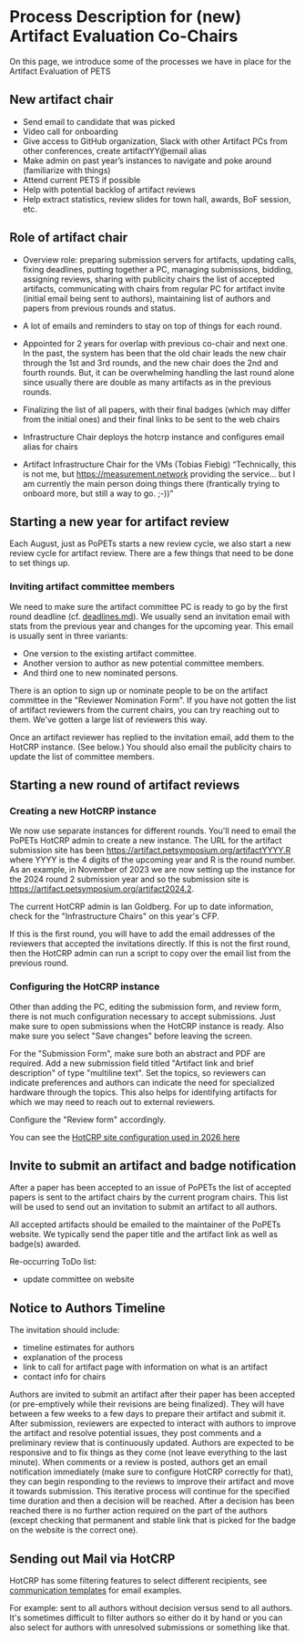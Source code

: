 # Process Description for (new) Artifact Evaluation Co-Chairs

On this page, we introduce some of the processes we have in place for the
Artifact Evaluation of PETS

## New artifact chair

- Send email to candidate that was picked
- Video call for onboarding
- Give access to GitHub organization, Slack with other Artifact PCs from other
  conferences, create artifactYY@email alias
- Make admin on past year’s instances to navigate and poke around (familiarize with things)
- Attend current PETS if possible
- Help with potential backlog of artifact reviews
- Help extract statistics, review slides for town hall, awards, BoF session,
  etc.

## Role of artifact chair


- Overview role: preparing submission servers for artifacts, updating calls,
  fixing deadlines, putting together a PC, managing submissions, bidding,
  assigning reviews, sharing with publicity chairs the list of accepted
  artifacts, communicating with chairs from regular PC for artifact invite
  (initial email being sent to authors), maintaining list of authors and papers
  from previous rounds and status.

- A lot of emails and reminders to stay on top of things for each round.

- Appointed for 2 years for overlap with previous co-chair and next one. In the
past, the system has been that the old chair leads the new chair through the 1st
and 3rd rounds, and the new chair does the 2nd and fourth rounds. But, it can be
overwhelming handling the last round alone since usually there are double as
many artifacts as in the previous rounds.

- Finalizing the list of all papers, with their final badges (which may differ
  from the initial ones) and their final links to be sent to the web chairs

- Infrastructure Chair deploys the hotcrp instance and configures email alias
  for chairs

- Artifact Infrastructure Chair for the VMs (Tobias Fiebig) “Technically, this
is not me, but https://measurement.network providing the service... but I am
currently the main person doing things there (frantically trying to onboard
more, but still a way to go. ;-))”

## Starting a new year for artifact review

Each August, just as PoPETs starts a new review cycle, we also start a new
review cycle for artifact review. There are a few things that need to be done to
set things up.

### Inviting artifact committee members

We need to make sure the artifact committee PC is ready to go by the first round
deadline (cf. [deadlines.md](PETS2026/deadlines.md)). We usually send an
invitation email with stats from the previous year and changes for the upcoming
year. This email is usually sent in three variants:
- One version to the existing artifact committee.
- Another version to author as new potential committee members.
- And third one to new nominated persons.

There is an option to sign up or nominate people to be on the artifact
committee in the "Reviewer Nomination Form". If you have not gotten the list of
artifact reviewers from the current chairs, you can try reaching out to them.
We've gotten a large list of reviewers this way.

Once an artifact reviewer has replied to the invitation email, add them to the
HotCRP instance. (See below.) You should also email the publicity chairs to
update the list of committee members.

## Starting a new round of artifact reviews

### Creating a new HotCRP instance

We now use separate instances for different rounds. You'll need to email the
PoPETs HotCRP admin to create a new instance. The URL for the artifact
submission site has been https://artifact.petsymposium.org/artifactYYYY.R where
YYYY is the 4 digits of the upcoming year and R is the round number. As an
example, in November of 2023 we are now setting up the instance for the 2024
round 2 submission year and so the submission site is
https://artifact.petsymposium.org/artifact2024.2.

The current HotCRP admin is Ian Goldberg. For up to date information, check for
the "Infrastructure Chairs" on this year's CFP.

If this is the first round, you will have to add the email addresses of the
reviewers that accepted the invitations directly. If this is not the first
round, then the HotCRP admin can run a script to copy over the email list from
the previous round.

### Configuring the HotCRP instance

Other than adding the PC, editing the submission form, and review form, there is
not much configuration necessary to accept submissions. Just make sure to open
submissions when the HotCRP instance is ready. Also make sure you select "Save
changes" before leaving the screen.

For the "Submission Form", make sure both an abstract and PDF are required. Add
a new submission field titled "Artifact link and brief description" of type
"multiline text". Set the topics, so reviewers can indicate preferences and
authors can indicate the need for specialized hardware through the topics. This
also helps for identifying artifacts for which we may need to reach out to
external reviewers.

Configure the "Review form" accordingly.

You can see the [HotCRP site configuration used in 2026 here](/PETS2026/hotcrp-site-configuration.json)


## Invite to submit an artifact and badge notification
After a paper has been accepted to an issue of PoPETs the list of accepted
papers is sent to the artifact chairs by the current program chairs. This list
will be used to send out an invitation to submit an artifact to all authors.

All accepted artifacts should be emailed to the maintainer of the PoPETs
website. We typically send the paper title and the artifact link as well as
badge(s) awarded.

Re-occurring ToDo list:
- update committee on website

## Notice to Authors Timeline
The invitation should include:
- timeline estimates for authors
- explanation of the process
- link to call for artifact page with information on what is an artifact
- contact info for chairs

Authors are invited to submit an artifact after their paper has been accepted
(or pre-emptively while their revisions are being finalized). They will have
between a few weeks to a few days to prepare their artifact and submit it. After
submission, reviewers are expected to interact with authors to improve the
artifact and resolve potential issues, they post comments and a preliminary
review that is continuously updated. Authors are expected to be responsive and
to fix things as they come (not leave everything to the last minute). When
comments or a review is posted, authors get an email notification immediately
(make sure to configure HotCRP correctly for that), they can begin responding to
the reviews to improve their artifact and move it towards submission. This
iterative process will continue for the specified time duration and then a
decision will be reached. After a decision has been reached there is no further
action required on the part of the authors (except checking that permanent and
stable link that is picked for the badge on the website is the correct one).

## Sending out Mail via HotCRP

HotCRP has some filtering features to select different recipients, see
[communication templates](PETS2026/communication-templates/) for email examples.

For example: sent to all authors without decision versus send to all authors.
It's sometimes difficult to filter authors so either do it by hand or you can
also select for authors with unresolved submissions or something like that.

